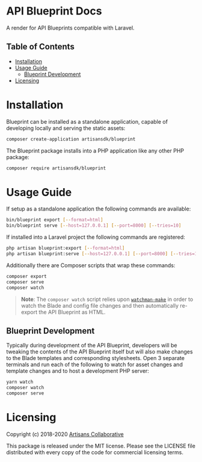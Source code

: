 # API Blueprint Docs

A render for API Blueprints compatible with Laravel.

## Table of Contents

- [Installation](#installation)
- [Usage Guide](#usage-guide)
    - [Blueprint Development](#blueprint-development)
- [Licensing](#licensing)

# Installation

Blueprint can be installed as a standalone application, capable of developing
locally and serving the static assets:

```bash
composer create-application artisansdk/blueprint
```

The Blueprint package installs into a PHP application like any other PHP package:

```bash
composer require artisansdk/blueprint
```

# Usage Guide

If setup as a standalone application the following commands are available:

```bash
bin/blueprint export [--format=html]
bin/blueprint serve [--host=127.0.0.1] [--port=8000] [--tries=10]
```

If installed into a Laravel project the following commands are registered:

```bash
php artisan blueprint:export [--format=html]
php artisan blueprint:serve [--host=127.0.0.1] [--port=8000] [--tries=10]
```

Additionally there are Composer scripts that wrap these commands:

```bash
composer export
composer serve
composer watch
```

> **Note**: The `composer watch` script relies upon
[`watchman-make`](https://facebook.github.io/watchman/docs/install.html)
in order to watch the Blade and config file changes and then automatically
re-export the API Blueprint as HTML.

## Blueprint Development

Typically during development of the API Blueprint, developers will be tweaking
the contents of the API Blueprint itself but will also make changes to the Blade
templates and corresponding stylesheets. Open 3 separate terminals and run each
of the following to watch for asset changes and template changes and to host a
development PHP server:

```bash
yarn watch
composer watch
composer serve
```

# Licensing

Copyright (c) 2018-2020 [Artisans Collaborative](https://artisanscollaborative.com)

This package is released under the MIT license. Please see the LICENSE file
distributed with every copy of the code for commercial licensing terms.
